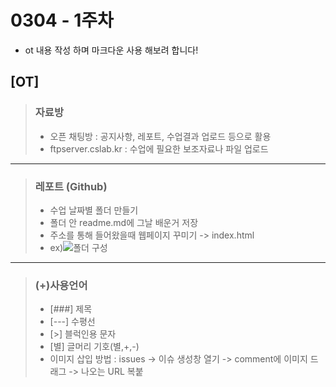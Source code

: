 # 0304 - 1주차
* ot 내용 작성 하며 마크다운 사용 해보려 합니다!
## [OT]
> ### 자료방
> * 오픈 채팅방 : 공지사항, 레포트, 수업결과 업로드 등으로 활용
> * ftpserver.cslab.kr : 수업에 필요한 보조자료나 파일 업로드
---
> ### 레포트 (Github)
> * 수업 날짜별 폴더 만들기
> * 폴더 안 readme.md에 그날 배운거 저장
> * 주소를 통해 들어왔을때 웹페이지 꾸미기 -> index.html
> * ex)![폴더 구성](https://github.com/22seul/React/assets/143988446/5c85d33a-382a-47d8-8f7a-0dcda93a6d59)
---
> ### (+)사용언어
> * [###] 제목
> * [---] 수평선
> * [>] 블럭인용 문자
> * [별] 글머리 기호(별,+,-)
> * 이미지 삽입 방법 : issues -> 이슈 생성창 열기 -> comment에 이미지 드래그 -> 나오는 URL 복붙

